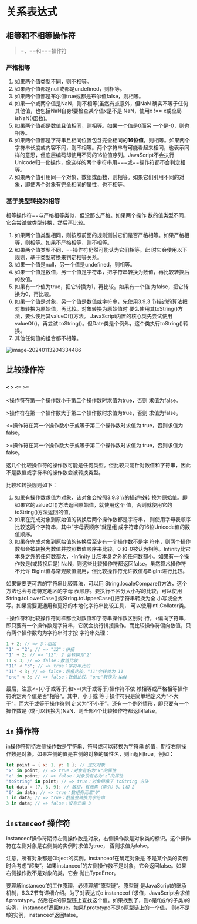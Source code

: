 # 关系表达式

## 相等和不相等操作符

>    =、==和===操作符

### 严格相等

1.   如果两个值类型不同，则不相等。 
2.   如果两个值都是null或都是undefined，则相等。 
3.   如果两个值都是布尔值true或都是布尔值false，则相等。
4.   如果一个或两个值是NaN，则不相等(虽然有点意外，但NaN 确实不等于任何其他值，也包括NaN自身!要检查某个值x是不是 NaN，使用x !== x或全局isNaN()函数)。
5.   如果两个值都是数值且值相同，则相等。如果一个值是0而另 一个是-0，则也相等。
6.   如果两个值都是字符串且相同位置包含完全相同的**16位值**，则相等。如果两个字符串长度或内容不同，则不相等。两个字符串有可能看起来相同，也表示同样的意思，但底层编码却使用不同的16位值序列。JavaScript不会执行Unicode归一化操作，像这样的两个字符串用===或==操作符都不会判定相等。
7.   如果两个值引用同一个对象、数组或函数，则相等。如果它们引用不同的对象，即使两个对象有完全相同的属性，也不相等。

### 基于类型转换的相等

相等操作符==与严格相等类似，但没那么严格。如果两个操作 数的值类型不同，它会尝试做类型转换，然后再比较。

1.   如果两个值类型相同，则按照前面的规则测试它们是否严格相等。如果严格相等，则相等。如果不严格相等，则不相等。
2.   如果两个值类型不同，==操作符仍然可能认为它们相等。此 时它会使用以下规则，基于类型转换来判定相等关系。
3.   如果一个值是null，另一个值是undefined，则相等。
4.   如果一个值是数值，另一个值是字符串，把字符串转换为数值，再比较转换后的数值。
5.   如果有一个值为true，把它转换为1，再比较。如果有一个值 为false，把它转换为0，再比较。
6.   如果一个值是对象，另一个值是数值或字符串，先使用3.9.3 节描述的算法把对象转换为原始值，再比较。对象转换为原始值时 要么使用其toString()方法，要么使用其valueOf()方法。 JavaScript内置的核心类先尝试使用valueOf()，再尝试 toString()。但Date类是个例外，这个类执行toString()转换。
7.   其他任何值的组合都不相等。

![image-20240113204334486](https://qiniucloud.qishilong.space/images/image-20240113204334486.png)

## 比较操作符

### `<` `>` `<=` `>=` 

<操作符在第一个操作数小于第二个操作数时求值为true，否则 求值为false。

\>操作符在第一个操作数大于第二个操作数时求值为true，否则 求值为false。

<=操作符在第一个操作数小于或等于第二个操作数时求值为 true，否则求值为false。

\>=操作符在第一个操作数大于或等于第二个操作数时求值为 true，否则求值为false。

这几个比较操作符的操作数可能是任何类型。但比较只能针对数值和字符串，因此不是数值或字符串的操作数会被转换类型。

比较和转换规则如下：

1. 如果有操作数求值为对象，该对象会按照3.9.3节的描述被转 换为原始值。即如果它的valueOf()方法返回原始值，就使用这个 值，否则就使用它的toString()方法返回的值。
2. 如果在完成对象到原始值的转换后两个操作数都是字符串， 则使用字母表顺序比较这两个字符串，其中“字母表顺序”就是组 成字符串的16位Unicode值的数值顺序。
3. 如果在完成对象到原始值的转换后至少有一个操作数不是字 符串，则两个操作数都会被转换为数值并按照数值顺序来比较。0 和-0被认为相等。Infinity比它本身之外的任何数都大，-Infinity 比它本身之外的任何数都小。如果有一个操作数是(或转换后是) NaN，则这些比较操作符都返回false。虽然算术操作符不允许 BigInt值与常规数值混用，但比较操作符允许数值与BigInt进行比较。

如果需要更可靠的字符串比较算法，可以用 String.localeCompare()方法，这个方法也会考虑特定地区的字母 表顺序。要执行不区分大小写的比较，可以使用 String.toLowerCase()或String.toUpperCase()把字符串转换为全 小写或全大写。如果需要更通用和更好的本地化字符串比较工具， 可以使用Intl.Collator类。

+操作符和比较操作符同样都会对数值和字符串操作数区别对 待。+偏向字符串，即只要有一个操作数是字符串，它就会执行拼接操作。而比较操作符偏向数值，只有两个操作数均为字符串时才按
字符串处理：

```js
1 + 2; // => 3：相加
"1" + "2"; // => "12"：拼接
"1" + 2; // => "12": 2 会转换为"2"
11 < 3; // => false：数值比较
"11" < "3"; // => true：字符串比较
"11" < 3; // => false：数值比较，"11"会转换为 11
"one" < 3; // => false：数值比较，"one"转换为 NaN
```

最后，注意<=(小于或等于)和>=(大于或等于)操作符不依 赖相等或严格相等操作符确定两个值是否“相等”。其中，小于或 等于操作符只是简单地定义为“不大于”，而大于或等于操作符则 定义为“不小于”。还有一个例外情形，即只要有一个操作数是 (或可以转换为)NaN，则全部4个比较操作符都返回false。

## `in` 操作符

in操作符期待左侧操作数是字符串、符号或可以转换为字符串 的值，期待右侧操作数是对象。如果左侧的值是右侧的对象的属性名，则in返回true。例如：

```js
let point = { x: 1, y: 1 }; // 定义对象
"x" in point; // => true：对象有名为"x"的属性
"z" in point; // => false：对象没有名为"z”的属性
"toString" in point; // => true：对象继承了 toString 方法
let data = [7, 8, 9]; // 数组，有元素（索引）0、1和 2
"0" in data; // => true：数组有元素"0"
1 in data; // => true：数值会转换为字符串
3 in data; // => false：没有元素 3
```

## `instanceof` 操作符

instanceof操作符期待左侧操作数是对象，右侧操作数是对象类的标识。这个操作符在左侧对象是右侧类的实例时求值为true， 否则求值为false。

注意，所有对象都是Object的实例。instanceof在确定对象是 不是某个类的实例时会考虑“超类”。如果instanceof的左侧操作数不是对象，它会返回false。如果右侧操作数不是对象的类，它会 抛出TypeError。

要理解instanceof的工作原理，必须理解“原型链”。原型链 是JavaScript的继承机制，6.3.2节有详细介绍。为了对表达式o instanceof f求值，JavaScript会求值f.prototype，然后在o的原型链上查找这个值。如果找到了，则o是f(或f的子类)的实例， instanceof返回true。如果f.prototype不是o原型链上的一个值， 则o不是f的实例，instanceof返回false。
